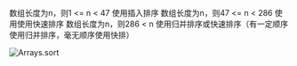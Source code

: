 数组长度为n，则1 <= n < 47 使用插入排序
数组长度为n，则47 <= n < 286 使用使用快速排序
数组长度为n，则286 < n 使用归并排序或快速排序（有一定顺序使用归并排序，毫无顺序使用快排）

![Arrays.sort](https://img-blog.csdnimg.cn/2020080308372154.png?x-oss-process=image/watermark,type_ZmFuZ3poZW5naGVpdGk,shadow_10,text_aHR0cHM6Ly9ibG9nLmNzZG4ubmV0L3l1YW5jaGFuZ2xpYW5n,size_16,color_FFFFFF,t_70)

